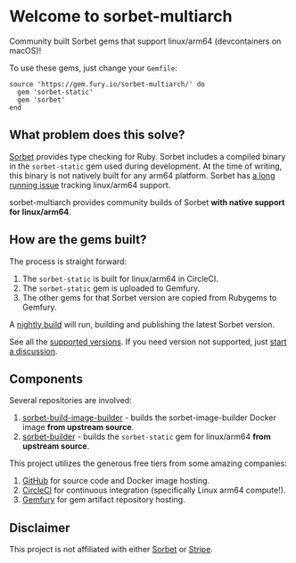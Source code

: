 # Welcome to sorbet-multiarch
Community built Sorbet gems that support linux/arm64 (devcontainers on macOS)!

To use these gems, just change your `Gemfile`:
```
source 'https://gem.fury.io/sorbet-multiarch/' do
  gem 'sorbet-static'
  gem 'sorbet'
end
```

## What problem does this solve?
[Sorbet](https://github.com/sorbet/sorbet/) provides type checking for Ruby.
Sorbet includes a compiled binary in the `sorbet-static` gem used during development.
At the time of writing, this binary is not natively built for any arm64 platform.
Sorbet has [a long running issue]([url](https://github.com/sorbet/sorbet/issues/4119)) tracking linux/arm64 support.

sorbet-multiarch provides community builds of Sorbet **with native support for linux/arm64**.

## How are the gems built?
The process is straight forward:
1. The `sorbet-static` is built for linux/arm64 in CircleCI.
2. The `sorbet-static` gem is uploaded to Gemfury.
3. The other gems for that Sorbet version are copied from Rubygems to Gemfury.

A [nightly build]([url](https://app.circleci.com/pipelines/github/sorbet-multiarch/sorbet-builder)) will run, building and publishing the latest Sorbet version.

See all the [supported versions]([url](https://gemfury.com/sorbet-multiarch/ruby:sorbet-static)). If you need version not supported, just [start a discussion](https://github.com/orgs/sorbet-multiarch/discussions).

## Components
Several repositories are involved:
1. [sorbet-build-image-builder](https://github.com/sorbet-multiarch/sorbet-build-image-builder) - builds the sorbet-image-builder Docker image **from upstream source**.
2. [sorbet-builder](https://github.com/sorbet-multiarch/sorbet-builder) - builds the `sorbet-static` gem for linux/arm64 **from upstream source**.

This project utilizes the generous free tiers from some amazing companies:
1. [GitHub](https://github.com) for source code and Docker image hosting.
2. [CircleCI](https://circleci.com/) for continuous integration (specifically Linux arm64 compute!).
3. [Gemfury](https://gemfury.com/) for gem artifact repository hosting.

## Disclaimer
This project is not affiliated with either [Sorbet](https://github.com/sorbet/) or [Stripe](https://stripe.com/).
